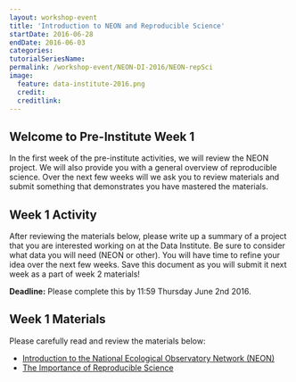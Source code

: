 ```yaml
---
layout: workshop-event
title: 'Introduction to NEON and Reproducible Science'
startDate: 2016-06-28
endDate: 2016-06-03
categories: 
tutorialSeriesName: 
permalink: /workshop-event/NEON-DI-2016/NEON-repSci
image:
  feature: data-institute-2016.png
  credit:
  creditlink:
---
```

## Welcome to Pre-Institute Week 1

In the first week of the pre-institute activities, we will review the NEON
project. We will also provide you with a general overview of reproducible science.
Over the next few weeks will we ask you to review materials and submit something
that demonstrates you have mastered the materials.

## Week 1 Activity
After reviewing the materials below, please write up a
summary of a project that you are interested working on at the Data Institute.
Be sure to consider what data you will need (NEON or
other). You will have time to refine your idea over the next few weeks.
Save this document as you will submit it next week as a part of week 2 materials!

<i class="fa fa-star"></i> **Deadline:** Please complete this by 11:59 Thursday June 2nd 2016.

## Week 1 Materials

Please carefully read and review the materials below:

* <a href="{{ site.baseurl }}/setup/intro-to-neon"> Introduction to the National Ecological Observatory Network (NEON)</a>
* <a href="{{ site.baseurl }}/reproducible-research/rep-sci-intro"> The Importance of Reproducible Science</a>